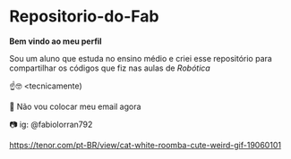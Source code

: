 # Repositorio-do-Fab

**Bem vindo ao meu perfil**

Sou um aluno que estuda no ensino médio e criei esse repositório para compartilhar os códigos que fiz nas aulas de _Robótica_

☝🤓 <tecnicamente)

📧 Não vou colocar meu email agora

📷 ig: @fabiolorran792

https://tenor.com/pt-BR/view/cat-white-roomba-cute-weird-gif-19060101

